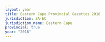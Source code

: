 ```yaml
---
layout: year
title: Eastern Cape Provincial Gazettes 2018
jurisdiction: ZA-EC
jurisdiction_name: Eastern Cape
provincial: true
year: "2018"
---
```


